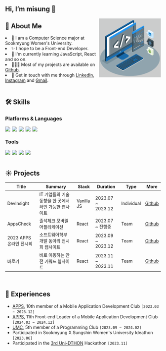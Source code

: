 ## Hi, I’m misung 👋

<img align="right" alt="GIF" src="img/techstack.gif" width="200px"/>

## 🧐 About Me

<li>🌱 I am a Computer Science major at Sookmyung Women's University.</li>
<li>✨ I hope to be a Front-end Developer.</li>
<li>🔭 I'm currently learning JavaScript, React and so on.</li>
<li>👩🏻‍💻 Most of my projects are available on <a href="https://github.com/misung-dev">Github</a>.</li>

<li>💬 Get in touch with me through <a href="https://www.linkedin.com/in/misungdev/">LinkedIn</a>, <a href="https://www.instagram.com/ryumnii/">Instagram</a> and <a href="mailto: misung.dev@gmail.com">Gmail</a>.</li>
   
<br/>

## 🛠 Skills

### Platforms & Languages

<div style="display: flex; gap: 6px;">
    <img src="https://img.shields.io/badge/python-3776AB?style=for-the-badge&logo=python&logoColor=white">
    <img src="https://img.shields.io/badge/html5-E34F26?style=for-the-badge&logo=html5&logoColor=white">
    <img src="https://img.shields.io/badge/css-1572B6?style=for-the-badge&logo=css3&logoColor=white">
    <img src="https://img.shields.io/badge/javascript-F7DF1E?style=for-the-badge&logo=javascript&logoColor=black">
    <img src="https://img.shields.io/badge/react-61DAFB?style=for-the-badge&logo=react&logoColor=black">
</div>

### Tools

<div style="display: flex; gap: 6px;">
    <img src="https://img.shields.io/badge/git-F05032?style=for-the-badge&logo=git&logoColor=white">
   <img src="https://img.shields.io/badge/discord-5865F2?style=for-the-badge&logo=discord&logoColor=white">
    <img src="https://img.shields.io/badge/slack-4A154B?style=for-the-badge&logo=slack&logoColor=white">
   <img src="https://img.shields.io/badge/figma-F24E1E?style=for-the-badge&logo=figma&logoColor=white">
</div>

<br/>

## ☀️ Projects

| Title                   | Summary                                                | Stack      | Duration          | Type       | More                                                                     |
| ----------------------- | ------------------------------------------------------ | ---------- | ----------------- | ---------- | ------------------------------------------------------------------------ |
| DevInsight              | IT 기업들의 기술 동향을 한 곳에서 확인 가능한 웹사이트 | Vanilla JS | 2023.07 ~ 2023.12 | Individual | [Github](https://github.com/misung-dev/2023-DevInsight)                  |
| AppsCheck               | 출석체크 모바일 어플리케이션                           | React      | 2023.07 ~ 진행중  | Team       | [Github](https://github.com/APPS-sookmyung/2023-AppsCheck)               |
| 2023 APPS 온라인 전시회 | 소프트웨어학부 개발 동아리 전시회 웹사이트             | React      | 2023.09 ~ 2023.12 | Team       | [Github](https://github.com/APPS-sookmyung/2023-APPS-Exhibition-Webpage) |
| 바로키                  | 바로 이동하는 안전 키워드 웹사이트                     | React      | 2023.11 ~ 2023.11 | Team       | [Github](https://github.com/UniD3-Hackathon-Team4/barokey)               |

<br>

## 💫 Experiences

- <a href="https://github.com/APPS-sookmyung">APPS</a>, 10th member of a Mobile Application Development Club `[2023.03 ~ 2023.12]`
- <a href="https://github.com/APPS-sookmyung">APPS</a>, 11th Front-end Leader of a Mobile Application Development Club `[2024.03 ~ 2024.12]`
- <a href="https://github.com/UMC-SMWU">UMC</a>, 5th member of a Programming Club `[2023.09 ~ 2024.02]`
- Participated in Sookmyung X Sungshin Women's University Ideathon `[2023.06]`
- Participated in the <a href="https://www.instagram.com/2023_unid_official/">3rd Uni-DTHON</a> Hackathon `[2023.11]`
